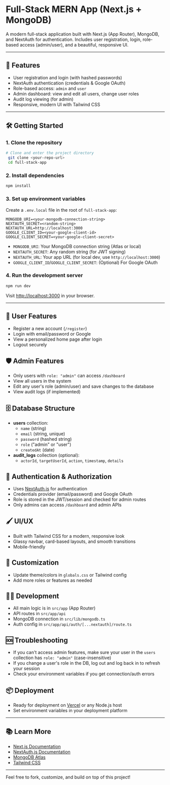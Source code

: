 # Full-Stack MERN App (Next.js + MongoDB)

A modern full-stack application built with Next.js (App Router), MongoDB, and NextAuth for authentication. Includes user registration, login, role-based access (admin/user), and a beautiful, responsive UI.

---

## 🚀 Features
- User registration and login (with hashed passwords)
- NextAuth authentication (credentials & Google OAuth)
- Role-based access: `admin` and `user`
- Admin dashboard: view and edit all users, change user roles
- Audit log viewing (for admin)
- Responsive, modern UI with Tailwind CSS

---

## 🛠️ Getting Started

### 1. Clone the repository
```bash
# Clone and enter the project directory
 git clone <your-repo-url>
 cd full-stack-app
```

### 2. Install dependencies
```bash
npm install
```

### 3. Set up environment variables
Create a `.env.local` file in the root of `full-stack-app`:

```
MONGODB_URI=<your-mongodb-connection-string>
NEXTAUTH_SECRET=<random-string>
NEXTAUTH_URL=http://localhost:3000
GOOGLE_CLIENT_ID=<your-google-client-id>
GOOGLE_CLIENT_SECRET=<your-google-client-secret>
```
- `MONGODB_URI`: Your MongoDB connection string (Atlas or local)
- `NEXTAUTH_SECRET`: Any random string (for JWT signing)
- `NEXTAUTH_URL`: Your app URL (for local dev, use `http://localhost:3000`)
- `GOOGLE_CLIENT_ID`/`GOOGLE_CLIENT_SECRET`: (Optional) For Google OAuth

### 4. Run the development server
```bash
npm run dev
```
Visit [http://localhost:3000](http://localhost:3000) in your browser.

---

## 👤 User Features
- Register a new account (`/register`)
- Login with email/password or Google
- View a personalized home page after login
- Logout securely

## 🛡️ Admin Features
- Only users with `role: "admin"` can access `/dashboard`
- View all users in the system
- Edit any user's role (admin/user) and save changes to the database
- View audit logs (if implemented)

## 🗄️ Database Structure
- **users** collection:
  - `name` (string)
  - `email` (string, unique)
  - `password` (hashed string)
  - `role` ("admin" or "user")
  - `createdAt` (date)
- **audit_logs** collection (optional):
  - `actorId`, `targetUserId`, `action`, `timestamp`, `details`

## 🔐 Authentication & Authorization
- Uses [NextAuth.js](https://next-auth.js.org/) for authentication
- Credentials provider (email/password) and Google OAuth
- Role is stored in the JWT/session and checked for admin routes
- Only admins can access `/dashboard` and admin APIs

## 🖌️ UI/UX
- Built with Tailwind CSS for a modern, responsive look
- Glassy navbar, card-based layouts, and smooth transitions
- Mobile-friendly

## 📝 Customization
- Update theme/colors in `globals.css` or Tailwind config
- Add more roles or features as needed

## 🧑‍💻 Development
- All main logic is in `src/app` (App Router)
- API routes in `src/app/api`
- MongoDB connection in `src/lib/mongodb.ts`
- Auth config in `src/app/api/auth/[...nextauth]/route.ts`

## 🆘 Troubleshooting
- If you can't access admin features, make sure your user in the `users` collection has `role: "admin"` (case-insensitive)
- If you change a user's role in the DB, log out and log back in to refresh your session
- Check your environment variables if you get connection/auth errors

## 📦 Deployment
- Ready for deployment on [Vercel](https://vercel.com/) or any Node.js host
- Set environment variables in your deployment platform

---

## 📚 Learn More
- [Next.js Documentation](https://nextjs.org/docs)
- [NextAuth.js Documentation](https://next-auth.js.org/)
- [MongoDB Atlas](https://www.mongodb.com/atlas)
- [Tailwind CSS](https://tailwindcss.com/)

---

Feel free to fork, customize, and build on top of this project!

